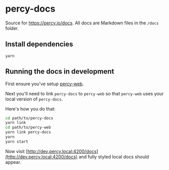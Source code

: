 # percy-docs

Source for https://percy.io/docs. All docs are Markdown files in the `/docs` folder.

## Install dependencies

```
yarn
```

## Running the docs in development

First ensure you've setup [percy-web](https://github.com/percy/percy-web).

Next you'll need to link `percy-docs` to `percy-web` so that `percy-web` uses your local version of
`percy-docs`.

Here's how you do that:

```bash
cd path/to/percy-docs
yarn link
cd path/to/percy-web
yarn link percy-docs
yarn
yarn start
```

Now visit [http://dev.percy.local:4200/docs](http://dev.percy.local:4200/docs) and fully styled
local docs should appear.
